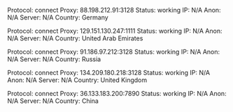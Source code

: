 Protocol: connect
Proxy: 88.198.212.91:3128
Status: working
IP: N/A
Anon: N/A
Server: N/A
Country: Germany

Protocol: connect
Proxy: 129.151.130.247:1111
Status: working
IP: N/A
Anon: N/A
Server: N/A
Country: United Arab Emirates

Protocol: connect
Proxy: 91.186.97.212:3128
Status: working
IP: N/A
Anon: N/A
Server: N/A
Country: Russia

Protocol: connect
Proxy: 134.209.180.218:3128
Status: working
IP: N/A
Anon: N/A
Server: N/A
Country: United Kingdom

Protocol: connect
Proxy: 36.133.183.200:7890
Status: working
IP: N/A
Anon: N/A
Server: N/A
Country: China

